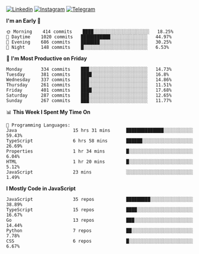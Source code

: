[![Linkedin](https://img.shields.io/badge/-Archie-blue?style=flat-square&labelColor=gray&logo=Linkedin&logoColor=white&link=https://www.linkedin.com/in/archisdi)](https://www.linkedin.com/in/archisdi)
[![Instagram](https://img.shields.io/badge/-@archisdi-orange?style=flat-square&labelColor=gray&logo=Instagram&logoColor=white&link=https://www.instagram.com/archisdi)](https://www.instagram.com/archisdi)
[![Telegram](https://img.shields.io/badge/-aai-informational?style=flat-square&labelColor=gray&logo=telegram&logoColor=white&link=https://t.me/archisdi)](https://t.me/archisdi)

<!--START_SECTION:waka-->
**I'm an Early 🐤** 

```text
🌞 Morning    414 commits    ████░░░░░░░░░░░░░░░░░░░░░   18.25% 
🌆 Daytime    1020 commits   ███████████░░░░░░░░░░░░░░   44.97% 
🌃 Evening    686 commits    ███████░░░░░░░░░░░░░░░░░░   30.25% 
🌙 Night      148 commits    █░░░░░░░░░░░░░░░░░░░░░░░░   6.53%

```
📅 **I'm Most Productive on Friday** 

```text
Monday       334 commits    ███░░░░░░░░░░░░░░░░░░░░░░   14.73% 
Tuesday      381 commits    ████░░░░░░░░░░░░░░░░░░░░░   16.8% 
Wednesday    337 commits    ███░░░░░░░░░░░░░░░░░░░░░░   14.86% 
Thursday     261 commits    ███░░░░░░░░░░░░░░░░░░░░░░   11.51% 
Friday       401 commits    ████░░░░░░░░░░░░░░░░░░░░░   17.68% 
Saturday     287 commits    ███░░░░░░░░░░░░░░░░░░░░░░   12.65% 
Sunday       267 commits    ███░░░░░░░░░░░░░░░░░░░░░░   11.77%

```


📊 **This Week I Spent My Time On** 

```text
💬 Programming Languages: 
Java                     15 hrs 31 mins      ██████████████░░░░░░░░░░░   59.43% 
TypeScript               6 hrs 58 mins       ██████░░░░░░░░░░░░░░░░░░░   26.69% 
Properties               1 hr 34 mins        █░░░░░░░░░░░░░░░░░░░░░░░░   6.04% 
HTML                     1 hr 20 mins        █░░░░░░░░░░░░░░░░░░░░░░░░   5.12% 
JavaScript               23 mins             ░░░░░░░░░░░░░░░░░░░░░░░░░   1.49%

```

**I Mostly Code in JavaScript** 

```text
JavaScript               35 repos            █████████░░░░░░░░░░░░░░░░   38.89% 
TypeScript               15 repos            ████░░░░░░░░░░░░░░░░░░░░░   16.67% 
Go                       13 repos            ███░░░░░░░░░░░░░░░░░░░░░░   14.44% 
Python                   7 repos             ██░░░░░░░░░░░░░░░░░░░░░░░   7.78% 
CSS                      6 repos             █░░░░░░░░░░░░░░░░░░░░░░░░   6.67%

```



<!--END_SECTION:waka-->